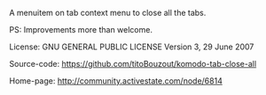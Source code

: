 A menuitem on tab context menu to close all the tabs.

PS: Improvements more than welcome.

License:
GNU GENERAL PUBLIC LICENSE Version 3, 29 June 2007

Source-code:
https://github.com/titoBouzout/komodo-tab-close-all

Home-page:
http://community.activestate.com/node/6814